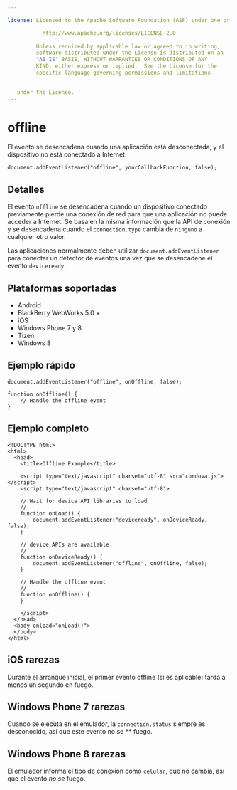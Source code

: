 ```yaml
---

license: Licensed to the Apache Software Foundation (ASF) under one or more contributor license agreements. See the NOTICE file distributed with this work for additional information regarding copyright ownership. The ASF licenses this file to you under the Apache License, Version 2.0 (the "License"); you may not use this file except in compliance with the License. You may obtain a copy of the License at

           http://www.apache.org/licenses/LICENSE-2.0
    
         Unless required by applicable law or agreed to in writing,
         software distributed under the License is distributed on an
         "AS IS" BASIS, WITHOUT WARRANTIES OR CONDITIONS OF ANY
         KIND, either express or implied.  See the License for the
         specific language governing permissions and limitations
    

   under the License.
---
```


# offline

El evento se desencadena cuando una aplicación está desconectada, y el dispositivo no está conectado a Internet.

    document.addEventListener("offline", yourCallbackFunction, false);
    

## Detalles

El evento `offline` se desencadena cuando un dispositivo conectado previamente pierde una conexión de red para que una aplicación no puede acceder a Internet. Se basa en la misma información que la API de conexión y se desencadena cuando el `connection.type` cambia de `ninguno` a cualquier otro valor.

Las aplicaciones normalmente deben utilizar `document.addEventListener` para conectar un detector de eventos una vez que se desencadene el evento `deviceready`.

## Plataformas soportadas

*   Android
*   BlackBerry WebWorks 5.0 +
*   iOS
*   Windows Phone 7 y 8
*   Tizen
*   Windows 8

## Ejemplo rápido

    document.addEventListener("offline", onOffline, false);
    
    function onOffline() {
        // Handle the offline event
    }
    

## Ejemplo completo

    <!DOCTYPE html>
    <html>
      <head>
        <title>Offline Example</title>
    
        <script type="text/javascript" charset="utf-8" src="cordova.js"></script>
        <script type="text/javascript" charset="utf-8">
    
        // Wait for device API libraries to load
        //
        function onLoad() {
            document.addEventListener("deviceready", onDeviceReady, false);
        }
    
        // device APIs are available
        //
        function onDeviceReady() {
            document.addEventListener("offline", onOffline, false);
        }
    
        // Handle the offline event
        //
        function onOffline() {
        }
    
        </script>
      </head>
      <body onload="onLoad()">
      </body>
    </html>
    

## iOS rarezas

Durante el arranque inicial, el primer evento offline (si es aplicable) tarda al menos un segundo en fuego.

## Windows Phone 7 rarezas

Cuando se ejecuta en el emulador, la `connection.status` siempre es desconocido, así que este evento no se ** fuego.

## Windows Phone 8 rarezas

El emulador informa el tipo de conexión como `celular`, que no cambia, así que el evento *no se* fuego.
